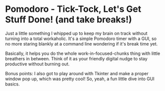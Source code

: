 # Pomodoro - Tick-Tock, Let's Get Stuff Done! (and take breaks!)

Just a little something I whipped up to keep my brain on track without turning into a total workaholic. It's a simple Pomodoro timer with a GUI, so no more staring blankly at a command line wondering if it's break time yet.

Basically, it helps you do the whole work-in-focused-chunks thing with little breathers in between. Think of it as your friendly digital nudge to stay productive without burning out.

Bonus points: I also got to play around with Tkinter and make a proper window pop up, which was pretty cool! So, yeah, a fun little dive into GUI basics.
